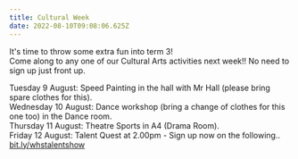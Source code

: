 ```yaml
---
title: Cultural Week
date: 2022-08-10T09:08:06.625Z
---
```

It's time to throw some extra fun into term 3!  
Come along to any one of our Cultural Arts activities next week!! No need to sign up just front up.



Tuesday 9 August: Speed Painting in the hall with Mr Hall (please bring spare clothes for this).  
Wednesday 10 August: Dance workshop (bring a change of clothes for this one too) in the Dance room.  
Thursday 11 August: Theatre Sports in A4 (Drama Room).  
Friday 12 August: Talent Quest at 2.00pm - Sign up now on the following.. [bit.ly/whstalentshow](https://docs.google.com/forms/d/e/1FAIpQLSd_kwK34U9lR6D_6pbpUmLicWVC3NkEXm3V9lMyj2hFgW_mfg/viewform)